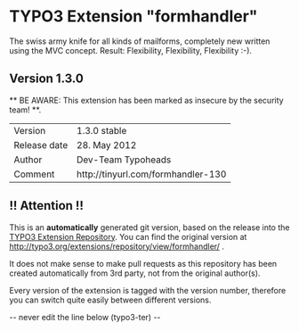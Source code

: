 # TYPO3 Extension "formhandler"
The swiss army knife for all kinds of mailforms, completely new written using the MVC concept. Result: Flexibility, Flexibility, Flexibility	:-).

## Version 1.3.0
** BE AWARE: This extension has been marked as insecure by the security team! **.



<table>
	<tr><td>Version</td><td>1.3.0 stable</td></tr>
	<tr><td>Release date</td><td>28. May 2012</td></tr>
	<tr><td>Author</td><td>Dev-Team Typoheads</td></tr>
	<tr><td>Comment</td><td>http://tinyurl.com/formhandler-130</td></tr>
</table>

## !! Attention !!
This is an **automatically** generated git version, based on the release into the [TYPO3 Extension Repository](http://www.typo3.org/extensions/).
You can find the original version at http://typo3.org/extensions/repository/view/formhandler/ .

It does not make sense to make pull requests as this repository has been created automatically from 3rd party, not from the original author(s).

Every version of the extension is tagged with the version number, therefore you can switch quite easily between different versions.


-- never edit the line below (typo3-ter) --